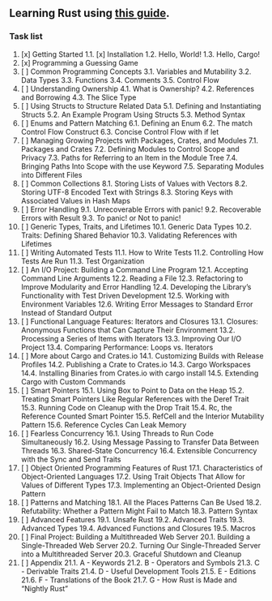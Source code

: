 ## Learning Rust using [this guide](https://doc.rust-lang.ru/book/).

### Task list

1. [x] Getting Started
  1.1. [x] Installation
  1.2. Hello, World!
  1.3. Hello, Cargo!
2.  [x] Programming a Guessing Game
3. [ ] Common Programming Concepts
3.1. Variables and Mutability
3.2. Data Types
3.3. Functions
3.4. Comments
3.5. Control Flow
4. [ ] Understanding Ownership
4.1. What is Ownership?
4.2. References and Borrowing
4.3. The Slice Type
5. [ ] Using Structs to Structure Related Data
5.1. Defining and Instantiating Structs
5.2. An Example Program Using Structs
5.3. Method Syntax
6. [ ] Enums and Pattern Matching
6.1. Defining an Enum
6.2. The match Control Flow Construct
6.3. Concise Control Flow with if let
7. [ ] Managing Growing Projects with Packages, Crates, and Modules
7.1. Packages and Crates
7.2. Defining Modules to Control Scope and Privacy
7.3. Paths for Referring to an Item in the Module Tree
7.4. Bringing Paths Into Scope with the use Keyword
7.5. Separating Modules into Different Files
8. [ ] Common Collections
8.1. Storing Lists of Values with Vectors
8.2. Storing UTF-8 Encoded Text with Strings
8.3. Storing Keys with Associated Values in Hash Maps
9. [ ] Error Handling
9.1. Unrecoverable Errors with panic!
9.2. Recoverable Errors with Result
9.3. To panic! or Not to panic!
10. [ ] Generic Types, Traits, and Lifetimes
10.1. Generic Data Types
10.2. Traits: Defining Shared Behavior
10.3. Validating References with Lifetimes
11. [ ] Writing Automated Tests
11.1. How to Write Tests
11.2. Controlling How Tests Are Run
11.3. Test Organization
12. [ ] An I/O Project: Building a Command Line Program
12.1. Accepting Command Line Arguments
12.2. Reading a File
12.3. Refactoring to Improve Modularity and Error Handling
12.4. Developing the Library’s Functionality with Test Driven Development
12.5. Working with Environment Variables
12.6. Writing Error Messages to Standard Error Instead of Standard Output
13. [ ] Functional Language Features: Iterators and Closures
13.1. Closures: Anonymous Functions that Can Capture Their Environment
13.2. Processing a Series of Items with Iterators
13.3. Improving Our I/O Project
13.4. Comparing Performance: Loops vs. Iterators
14. [ ] More about Cargo and Crates.io
14.1. Customizing Builds with Release Profiles
14.2. Publishing a Crate to Crates.io
14.3. Cargo Workspaces
14.4. Installing Binaries from Crates.io with cargo install
14.5. Extending Cargo with Custom Commands
15. [ ] Smart Pointers
15.1. Using Box<T> to Point to Data on the Heap
15.2. Treating Smart Pointers Like Regular References with the Deref Trait
15.3. Running Code on Cleanup with the Drop Trait
15.4. Rc<T>, the Reference Counted Smart Pointer
15.5. RefCell<T> and the Interior Mutability Pattern
15.6. Reference Cycles Can Leak Memory
16. [ ] Fearless Concurrency
16.1. Using Threads to Run Code Simultaneously
16.2. Using Message Passing to Transfer Data Between Threads
16.3. Shared-State Concurrency
16.4. Extensible Concurrency with the Sync and Send Traits
17. [ ] Object Oriented Programming Features of Rust
17.1. Characteristics of Object-Oriented Languages
17.2. Using Trait Objects That Allow for Values of Different Types
17.3. Implementing an Object-Oriented Design Pattern
18. [ ] Patterns and Matching
18.1. All the Places Patterns Can Be Used
18.2. Refutability: Whether a Pattern Might Fail to Match
18.3. Pattern Syntax
19. [ ] Advanced Features
19.1. Unsafe Rust
19.2. Advanced Traits
19.3. Advanced Types
19.4. Advanced Functions and Closures
19.5. Macros
20. [ ] Final Project: Building a Multithreaded Web Server
20.1. Building a Single-Threaded Web Server
20.2. Turning Our Single-Threaded Server into a Multithreaded Server
20.3. Graceful Shutdown and Cleanup
21. [ ] Appendix
21.1. A - Keywords
21.2. B - Operators and Symbols
21.3. C - Derivable Traits
21.4. D - Useful Development Tools
21.5. E - Editions
21.6. F - Translations of the Book
21.7. G - How Rust is Made and “Nightly Rust”
